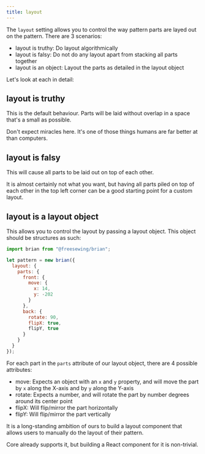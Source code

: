 ```yaml
--- 
title: layout
---
```


The `layout` setting allows you to control the way pattern parts are 
layed out on the pattern. There are 3 scenarios:

- layout is truthy: Do layout algorithmically
- layout is falsy: Do not do any layout apart from stacking all parts together
- layout is an object: Layout the parts as detailed in the layout object

Let's look at each in detail:

## layout is truthy

This is the default behaviour. Parts will be laid without overlap in 
a space that's a small as possible. 

Don't expect miracles here. 
It's one of those things humans are far better at than 
computers.

## layout is falsy

This will cause all parts to be laid out on top of each other.

It is almost certainly not what you want, but having all parts piled
on top of each other in the top left corner can be a good starting
point for a custom layout.

## layout is a layout object

This allows you to control the layout by passing a layout object.
This object should be structures as such:

```js
import brian from "@freesewing/brian";

let pattern = new brian({
  layout: {
    parts: {
      front: {
        move: {
          x: 14,
          y: -202
        }
      },
      back: {
        rotate: 90,
        flipX: true,
        flipY, true
      }
    }
  }
});
```

For each part in the `parts` attribute of our layout object, there are 4 possible attributes:

 - move: Expects an object with an `x` and `y` property, and will move the part by `x` along the X-axis and by `y` along the Y-axis
 - rotate: Expects a number, and will rotate the part by number degrees around its center point
 - flipX: Will flip/mirror the part horizontally
 - flipY: Will flip/mirror the part vertically

<Related>

It is a long-standing ambition of ours to build a layout component that allows
users to manually do the layout of their pattern.

Core already supports it, but building a React component for it is non-trivial.

</Related>
